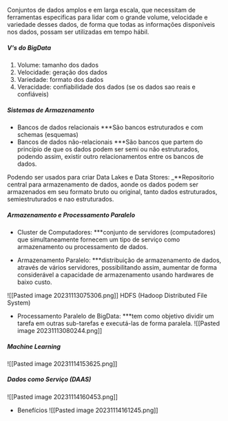 Conjuntos de dados amplos e em larga escala, que necessitam de ferramentas especificas para lidar com o grande volume, velocidade e variedade desses dados, de forma que todas as informações disponíveis nos dados, possam ser utilizadas em tempo hábil. 

##### V's do BigData
1. Volume: tamanho dos dados
2. Velocidade: geração dos dados
3. Variedade: formato dos dados
4. Veracidade: confiabilidade dos dados (se os dados sao reais e confiáveis)

##### Sistemas de Armazenamento

* Bancos de dados relacionais
 ***São bancos estruturados e com schemas (esquemas) 
* Bancos de dados não-relacionais
***São bancos que partem do princípio de que os dados podem ser semi ou não estruturados, podendo assim, existir outro relacionamentos entre os bancos de dados. 

Podendo ser usados para criar Data Lakes e Data Stores:
_**Repositorio central para armazenamento de dados, aonde os dados podem ser armazenados em seu formato bruto ou original, tanto dados estruturados, semiestruturados e nao estruturados.

##### Armazenamento e Processamento Paralelo
* Cluster de Computadores: ***conjunto de servidores (computadores) que simultaneamente fornecem um tipo de serviço como armazenamento ou processamento de dados.

* Armazenamento Paralelo: ***distribuição de armazenamento de dados, através de vários servidores, possibilitando assim, aumentar de forma considerável a capacidade de armazenamento usando hardwares de baixo custo.

![[Pasted image 20231113075306.png]]
HDFS (Hadoop Distributed File System)

* Processamento Paralelo de BigData: ***tem como objetivo dividir um tarefa em outras sub-tarefas e executá-las de forma paralela.
![[Pasted image 20231113080244.png]]

##### Machine Learning
![[Pasted image 20231114153625.png]]

##### Dados como Serviço (DAAS)
![[Pasted image 20231114160453.png]]
* Benefícios 
![[Pasted image 20231114161245.png]]
